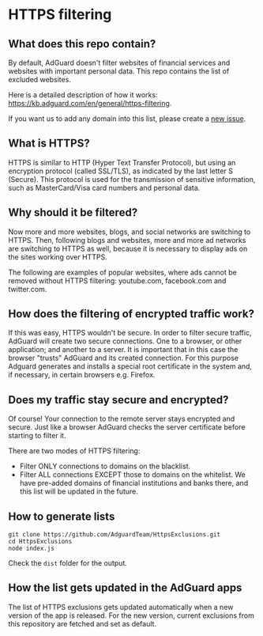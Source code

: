 # HTTPS filtering

## What does this repo contain?

By default, AdGuard doesn't filter websites of financial services and websites with important personal data.
This repo contains the list of excluded websites.

Here is a detailed description of how it works: https://kb.adguard.com/en/general/https-filtering.

If you want us to add any domain into this list, please create a [new issue](https://github.com/AdguardTeam/HttpsExclusions/issues/new).

## What is HTTPS?

HTTPS is similar to HTTP (Hyper Text Transfer Protocol), but using an encryption protocol (called SSL/TLS), as indicated by the last letter S (Secure). This protocol is used for the transmission of sensitive information, such as MasterCard/Visa card numbers and personal data.

## Why should it be filtered?

Now more and more websites, blogs, and social networks are switching to HTTPS. Then, following blogs and websites, more and more ad networks are switching to HTTPS as well, because it is necessary to display ads on the sites working over HTTPS.

The following are examples of popular websites, where ads cannot be removed without HTTPS filtering: youtube.com, facebook.com and twitter.com.

## How does the filtering of encrypted traffic work?

If this was easy, HTTPS wouldn't be secure. In order to filter secure traffic, AdGuard will create two secure connections. One to a browser, or other application; and another to a server. It is important that in this case the browser "trusts" AdGuard and its created connection. For this purpose Adguard generates and installs a special root certificate in the system and, if necessary, in certain browsers e.g. Firefox.

## Does my traffic stay secure and encrypted?

Of course! Your connection to the remote server stays encrypted and secure. Just like a browser AdGuard checks the server certificate before starting to filter it.

There are two modes of HTTPS filtering:

* Filter ONLY connections to domains on the blacklist.
* Filter ALL connections EXCEPT those to domains on the whitelist. We have pre-added domains of financial institutions and banks there, and this list will be updated in the future.

## How to generate lists

```
git clone https://github.com/AdguardTeam/HttpsExclusions.git
cd HttpsExclusions
node index.js
```

Check the `dist` folder for the output.

## How the list gets updated in the AdGuard apps 

The list of HTTPS exclusions gets updated automatically when a new version of the app is released. For the new version, current exclusions from this repository are fetched and set as default.